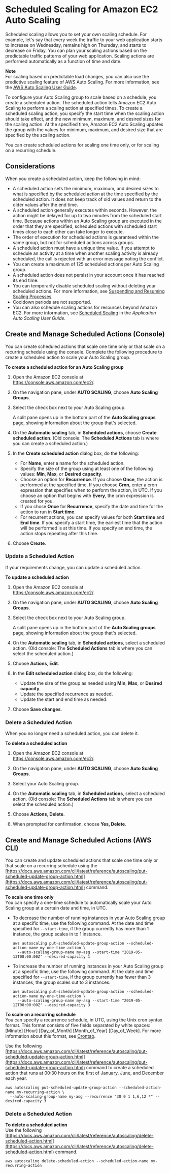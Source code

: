 # Scheduled Scaling for Amazon EC2 Auto Scaling<a name="schedule_time"></a>

Scheduled scaling allows you to set your own scaling schedule\. For example, let's say that every week the traffic to your web application starts to increase on Wednesday, remains high on Thursday, and starts to decrease on Friday\. You can plan your scaling actions based on the predictable traffic patterns of your web application\. Scaling actions are performed automatically as a function of time and date\. 

**Note**  
For scaling based on predictable load changes, you can also use the predictive scaling feature of AWS Auto Scaling\. For more information, see the [AWS Auto Scaling User Guide](https://docs.aws.amazon.com/autoscaling/plans/userguide/)\.

To configure your Auto Scaling group to scale based on a schedule, you create a scheduled action\. The scheduled action tells Amazon EC2 Auto Scaling to perform a scaling action at specified times\. To create a scheduled scaling action, you specify the start time when the scaling action should take effect, and the new minimum, maximum, and desired sizes for the scaling action\. At the specified time, Amazon EC2 Auto Scaling updates the group with the values for minimum, maximum, and desired size that are specified by the scaling action\.

You can create scheduled actions for scaling one time only, or for scaling on a recurring schedule\.

## Considerations<a name="sch-actions_rules"></a>

When you create a scheduled action, keep the following in mind:
+ A scheduled action sets the minimum, maximum, and desired sizes to what is specified by the scheduled action at the time specified by the scheduled action\. It does not keep track of old values and return to the older values after the end time\.
+ A scheduled action generally executes within seconds\. However, the action might be delayed for up to two minutes from the scheduled start time\. Because actions within an Auto Scaling group are executed in the order that they are specified, scheduled actions with scheduled start times close to each other can take longer to execute\.
+ The order of execution for scheduled actions is guaranteed within the same group, but not for scheduled actions across groups\.
+ A scheduled action must have a unique time value\. If you attempt to schedule an activity at a time when another scaling activity is already scheduled, the call is rejected with an error message noting the conflict\.
+ You can create a maximum of 125 scheduled actions per Auto Scaling group\.
+ A scheduled action does not persist in your account once it has reached its end time\.
+ You can temporarily disable scheduled scaling without deleting your scheduled actions\. For more information, see [Suspending and Resuming Scaling Processes](as-suspend-resume-processes.md)\.
+ Cooldown periods are not supported\. 
+ You can also schedule scaling actions for resources beyond Amazon EC2\. For more information, see [Scheduled Scaling](https://docs.aws.amazon.com/autoscaling/application/userguide/application-auto-scaling-scheduled-scaling.html) in the *Application Auto Scaling User Guide*\.

## Create and Manage Scheduled Actions \(Console\)<a name="create-sch-actions"></a>

You can create scheduled actions that scale one time only or that scale on a recurring schedule using the console\. Complete the following procedure to create a scheduled action to scale your Auto Scaling group\.

**To create a scheduled action for an Auto Scaling group**

1. Open the Amazon EC2 console at [https://console\.aws\.amazon\.com/ec2/](https://console.aws.amazon.com/ec2/)\.

1. On the navigation pane, under **AUTO SCALING**, choose **Auto Scaling Groups**\.

1. Select the check box next to your Auto Scaling group\.

   A split pane opens up in the bottom part of the **Auto Scaling groups** page, showing information about the group that's selected\. 

1. On the **Automatic scaling** tab, in **Scheduled actions**, choose **Create scheduled action**\. \(Old console: The **Scheduled Actions** tab is where you can create a scheduled action\.\) 

1. In the **Create scheduled action** dialog box, do the following:
   + For **Name**, enter a name for the scheduled action\.
   + Specify the size of the group using at least one of the following values: **Min**, **Max**, or **Desired capacity**\.
   + Choose an option for **Recurrence**\. If you choose **Once**, the action is performed at the specified time\. If you choose **Cron**, enter a cron expression that specifies when to perform the action, in UTC\. If you choose an option that begins with **Every**, the cron expression is created for you\.
   + If you chose **Once** for **Recurrence**, specify the date and time for the action to run in **Start time**\.
   + For recurrent actions, you can specify values for both **Start time** and **End time**\. If you specify a start time, the earliest time that the action will be performed is at this time\. If you specify an end time, the action stops repeating after this time\. 

1. Choose **Create**\.

### Update a Scheduled Action<a name="update-sch-action"></a>

If your requirements change, you can update a scheduled action\.

**To update a scheduled action**

1. Open the Amazon EC2 console at [https://console\.aws\.amazon\.com/ec2/](https://console.aws.amazon.com/ec2/)\.

1. On the navigation pane, under **AUTO SCALING**, choose **Auto Scaling Groups**\.

1. Select the check box next to your Auto Scaling group\.

   A split pane opens up in the bottom part of the **Auto Scaling groups** page, showing information about the group that's selected\. 

1. On the **Automatic scaling** tab, in **Scheduled actions**, select a scheduled action\. \(Old console: The **Scheduled Actions** tab is where you can select the scheduled action\.\) 

1. Choose **Actions**, **Edit**\.

1. In the **Edit scheduled action** dialog box, do the following:
   + Update the size of the group as needed using **Min**, **Max**, or **Desired capacity**\.
   + Update the specified recurrence as needed\.
   + Update the start and end time as needed\.

1. Choose **Save changes**\.

### Delete a Scheduled Action<a name="delete-sch-action"></a>

When you no longer need a scheduled action, you can delete it\.

**To delete a scheduled action**

1. Open the Amazon EC2 console at [https://console\.aws\.amazon\.com/ec2/](https://console.aws.amazon.com/ec2/)\.

1. On the navigation pane, under **AUTO SCALING**, choose **Auto Scaling Groups**\.

1. Select your Auto Scaling group\.

1. On the **Automatic scaling** tab, in **Scheduled actions**, select a scheduled action\. \(Old console: The **Scheduled Actions** tab is where you can select the scheduled action\.\) 

1. Choose **Actions**, **Delete**\.

1. When prompted for confirmation, choose **Yes, Delete**\.

## Create and Manage Scheduled Actions \(AWS CLI\)<a name="create-sch-actions-aws-cli"></a>

You can create and update scheduled actions that scale one time only or that scale on a recurring schedule using the [https://docs.aws.amazon.com/cli/latest/reference/autoscaling/put-scheduled-update-group-action.html](https://docs.aws.amazon.com/cli/latest/reference/autoscaling/put-scheduled-update-group-action.html) command\. 

**To scale one time only**  
You can specify a one\-time schedule to automatically scale your Auto Scaling group at a certain date and time, in UTC\. 
+ To decrease the number of running instances in your Auto Scaling group at a specific time, use the following command\. At the date and time specified for `--start-time`, if the group currently has more than 1 instance, the group scales in to 1 instance\. 

  ```
  aws autoscaling put-scheduled-update-group-action --scheduled-action-name my-one-time-action \
    --auto-scaling-group-name my-asg --start-time "2019-05-13T08:00:00Z" --desired-capacity 1
  ```
+ To increase the number of running instances in your Auto Scaling group at a specific time, use the following command\. At the date and time specified for `--start-time`, if the group currently has fewer than 3 instances, the group scales out to 3 instances\. 

  ```
  aws autoscaling put-scheduled-update-group-action --scheduled-action-name my-one-time-action \
    --auto-scaling-group-name my-asg --start-time "2019-05-12T08:00:00Z" --desired-capacity 3
  ```

**To scale on a recurring schedule**  
You can specify a recurrence schedule, in UTC, using the Unix cron syntax format\. This format consists of five fields separated by white spaces: \[Minute\] \[Hour\] \[Day\_of\_Month\] \[Month\_of\_Year\] \[Day\_of\_Week\]\. For more information about this format, see [Crontab](http://crontab.org)\. 

Use the following [https://docs.aws.amazon.com/cli/latest/reference/autoscaling/put-scheduled-update-group-action.html](https://docs.aws.amazon.com/cli/latest/reference/autoscaling/put-scheduled-update-group-action.html) command to create a scheduled action that runs at 00:30 hours on the first of January, June, and December each year\.

```
aws autoscaling put-scheduled-update-group-action --scheduled-action-name my-recurring-action \
  --auto-scaling-group-name my-asg --recurrence "30 0 1 1,6,12 *" --desired-capacity 3
```

### Delete a Scheduled Action<a name="delete-sch-actions-aws-cli"></a>

**To delete a scheduled action**  
Use the following [https://docs.aws.amazon.com/cli/latest/reference/autoscaling/delete-scheduled-action.html](https://docs.aws.amazon.com/cli/latest/reference/autoscaling/delete-scheduled-action.html) command\.

```
aws autoscaling delete-scheduled-action --scheduled-action-name my-recurring-action
```